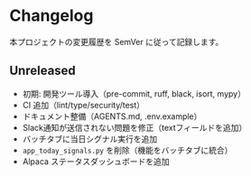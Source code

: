 # Changelog

本プロジェクトの変更履歴を SemVer に従って記録します。

## Unreleased
- 初期: 開発ツール導入（pre-commit, ruff, black, isort, mypy）
- CI 追加（lint/type/security/test）
- ドキュメント整備（AGENTS.md, .env.example）
- Slack通知が送信されない問題を修正（textフィールドを追加）
- バッチタブに当日シグナル実行を追加
- `app_today_signals.py` を削除（機能をバッチタブに統合）
- Alpaca ステータスダッシュボードを追加
